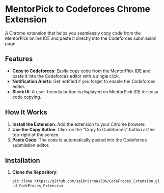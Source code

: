 # MentorPick to Codeforces Chrome Extension

A Chrome extension that helps you seamlessly copy code from the MentorPick online IDE and paste it directly into the Codeforces submission page.

## Features

- **Copy to Codeforces**: Easily copy code from the MentorPick IDE and paste it into the Codeforces editor with a single click.
- **Notification Alerts**: Get notified if you forget to enable the Codeforces editor.
- **Sleek UI**: A user-friendly button is displayed on MentorPick IDE for easy code copying.

## How It Works

1. **Install the Extension**: Add the extension to your Chrome browser.
2. **Use the Copy Button**: Click on the "Copy to Codeforces" button at the top-right of the screen.
3. **Paste Code**: The code is automatically pasted into the Codeforces submission editor.

## Installation

1. **Clone the Repository**:

   ```bash
   git clone https://github.com/saikrishna1506/CodeFroces_Extension.git
   cd CodeFroces_Extension
